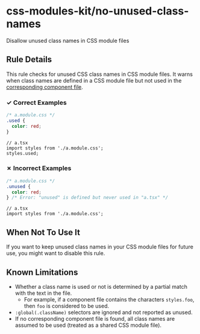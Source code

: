 # css-modules-kit/no-unused-class-names

Disallow unused class names in CSS module files

## Rule Details

This rule checks for unused CSS class names in CSS module files. It warns when class names are defined in a CSS module file but not used in the [corresponding component file](https://github.com/mizdra/css-modules-kit/blob/main/docs/glossary.md#corresponding-component-file).

### ✓ Correct Examples

```css
/* a.module.css */
.used {
  color: red;
}
```

```tsx
// a.tsx
import styles from './a.module.css';
styles.used;
```

### ✗ Incorrect Examples

```css
/* a.module.css */
.unused {
  color: red;
} /* Error: "unused" is defined but never used in "a.tsx" */
```

```tsx
// a.tsx
import styles from './a.module.css';
```

## When Not To Use It

If you want to keep unused class names in your CSS module files for future use, you might want to disable this rule.

## Known Limitations

- Whether a class name is used or not is determined by a partial match with the text in the file.
  - For example, if a component file contains the characters `styles.foo`, then `foo` is considered to be used.
- `:global(.className)` selectors are ignored and not reported as unused.
- If no corresponding component file is found, all class names are assumed to be used (treated as a shared CSS module file).

